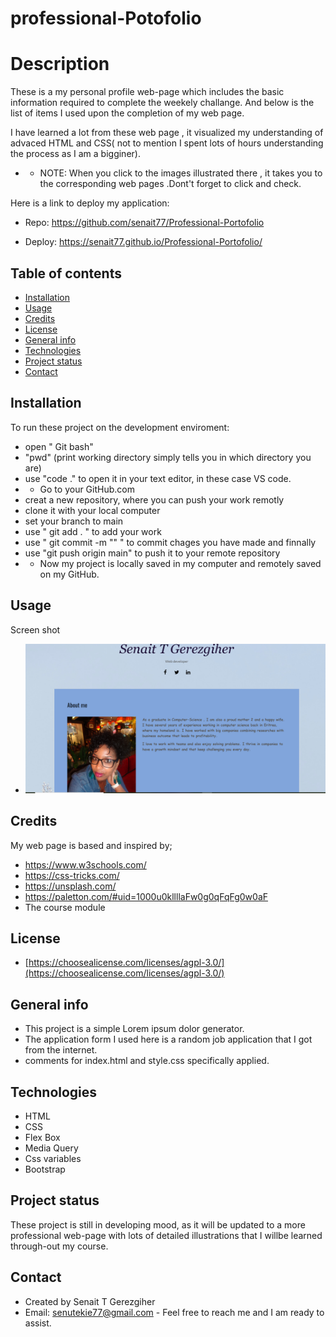 # professional-Potofolio

# Description
 
  These is a my personal profile web-page which includes  the basic information required to complete the weekely challange.
  And below is the list of items I used upon the completion of my web page.

  I have learned a lot from these web page , it visualized my understanding of advaced HTML and CSS( not to mention I spent lots of hours understanding the process as I am a bigginer).

  * * NOTE: When you click to the images illustrated there , it takes you to the corresponding web pages .Dont't forget to click and check.

  Here is a link to deploy my application:

   * Repo: https://github.com/senait77/Professional-Portofolio

   * Deploy: https://senait77.github.io/Professional-Portofolio/



## Table of contents

* [Installation](#installation)
* [Usage](#usage)
* [Credits](#credits)
* [License](#license)
* [General info](#genral-info)
* [Technologies](#technologies)
* [Project status](#project-status)
* [Contact](#contact)

## Installation
To run these project on the development enviroment:
* open " Git bash"
* "pwd" (print working directory simply tells you in which directory you are)
* use "code ."  to open it in your text editor, in these case VS code.
* *  Go to your GitHub.com 
* creat a new repository, where you can push your work remotly
* clone it with your local computer
* set your branch to main
* use " git add . " to add your work
* use " git commit -m "" " to commit chages you have made and finnally
* use "git push origin main" to push it to your remote repository
* * Now my project is locally saved in my computer and remotely saved on my GitHub.

## Usage 
Screen shot 
* ![My Professional web Page](/assets/images/senitey.png)

## Credits
My web page is based and inspired by;
 * https://www.w3schools.com/
 * https://css-tricks.com/
 * https://unsplash.com/
 * https://paletton.com/#uid=1000u0kllllaFw0g0qFqFg0w0aF
 * The course module

 ## License
* [https://choosealicense.com/licenses/agpl-3.0/](https://choosealicense.com/licenses/agpl-3.0/)


## General info

* This project is a simple Lorem ipsum dolor generator.
* The application form I used here is a random job application that I got from the internet.
* comments for index.html and  style.css specifically applied. 

## Technologies
* HTML
* CSS
* Flex Box
* Media Query
* Css variables
* Bootstrap

## Project status
These project is still in developing mood, as it will be updated to a more professional web-page with lots of detailed illustrations that I willbe learned through-out my course. 


## Contact
 * Created by Senait T Gerezgiher 
 * Email: senutekie77@gmail.com - Feel free to reach me and I am ready to assist.
